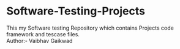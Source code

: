 # Software-Testing-Projects
This my Software testing Repository which contains Projects code framework and tescase files.
<br>
Author:- Vaibhav Gaikwad
